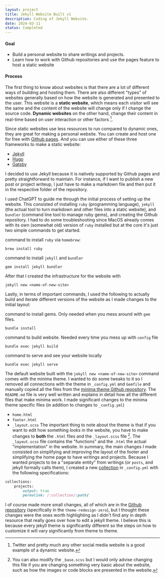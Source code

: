 ```yaml
---
layout: project
title: Jekyll Website Built v1
description: Coding of Jekyll Website.
date: 2024-03-11
status: Completed
---
```


#### Goal
- Build a personal website to share writings and projects.
- Learn how to work with Github repositories and use the pages feature to host a static website
#### Process
The first thing to know about websites is that there are a lot of different ways of building and hosting them. There are also different "types" of websites generally based on how the website is generated and presented to the user. This website is a **static website**, which means each visitor will see the same and the content of the website will change only if I change the source code. **Dynamic websites** on the other hand, change their content in real-time based on user interaction or other factors [^1].

Since static websites use less resources to run compared to dynamic ones, they are great for making a personal website. You can create and host one for free with [Github pages](https://pages.github.com). And you can use either of these three frameworks to make a static website:
- [Jekyll](https://jekyllrb.com)
- [Hugo](https://gohugo.io)
- [Gatsby](https://www.gatsbyjs.com)

I decided to use Jekyll because it is natively supported by Github pages and pretty straightforward to maintain. For instance, if I want to publish a new post or project writeup, I just have to make a markdown file and then put it in the respective folder of the repository. 

I used ChatGPT to guide me through the initial process of setting up the website. This consisted of installing `ruby` (programming language), `jekyll` (the actual tool to turn markdown and other files into a static website), and `bundler` (command line tool to manage ruby gems), and creating the Github repository. I had to do some troubleshooting since MacOS already comes with its own (somewhat old) version of `ruby` installed but at the core it's just two simple commands to get started.

command to install `ruby` via `homebrew`:
```
brew install ruby
```

command to install `jekyll` and `bundler`
```
gem install jekyll bundler
```

After that I created the infrastructure for the website with 
```
jekyll new <name-of-new-site>
```

Lastly, in terms of important commands, I used the following to actually build and iterate different versions of the website as I made changes to the initial layout:

command to install gems. Only needed when you mess around with `gem` files.
```
bundle install 
```

command to build website. Needed every time you mess up with `config` file
```
bundle exec jekyll build 
```

command to serve and see your website locally
```
bundle exec jekyll serve
```

The default website built with the `jekyll new <name-of-new-site>` command comes with the minima theme. I wanted to do some tweaks to it so I removed all connections with the theme in `_config.yml` and `Gemfile` and manually copied all the files from the [minima theme Github repository](https://github.com/jekyll/minima). The `README.md` file is very well written and explains in detail how all the different files that make minima work. I made significant changes to the minima theme specific files (in addition to changes to `_config.yml`)
- `home.html`
- `footer.html` 
- `_layout.scss`
The important thing to note about the theme is that if you want to edit how something *looks* in the website, you have to make changes to **both** the `.html` files and the `_layout.scss` file [^2]. The `_layout.scss` file contains the "functions" and the `.html` the actual "implementation" in the website. In summary, the main changes I made consisted on simplifying and improving the layout of the footer and simplifying the home page to have writings and projects. Because I wanted projects to be a "separate entity" from writings (or `posts`, and jekyll formally calls them), I created a new [collection](https://jekyllrb.com/docs/collections/) in `_config.yml` with the following specifications:
```ruby
collections:
	projects:
		output: true
		permalink: /:collection/:path/
```

I of course made more small changes, all of which are in the [Github repository](https://github.com/lfzuniga/lfzuniga.github.io) (specifically in the `theme-redesign-zero`), but I thought these changes were the ones worth highlighting as I didn't find any in depth resource that really goes over how to edit a jekyll theme. I believe this is because every jekyll theme is significantly different so the steps on how to customize it will vary significantly from theme to theme.

[^1]: Twitter and pretty much any other social media website is a good example of a dynamic website.
[^2]: You can also modify the `_base.scss` but I would only advise changing this file if you are changing something very basic about the website, such as how the images or code blocks are presented in the website.